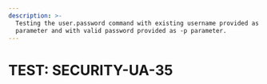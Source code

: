 ```yaml
---
description: >-
  Testing the user.password command with existing username provided as -u
  parameter and with valid password provided as -p parameter.
---
```


# TEST: SECURITY-UA-35

